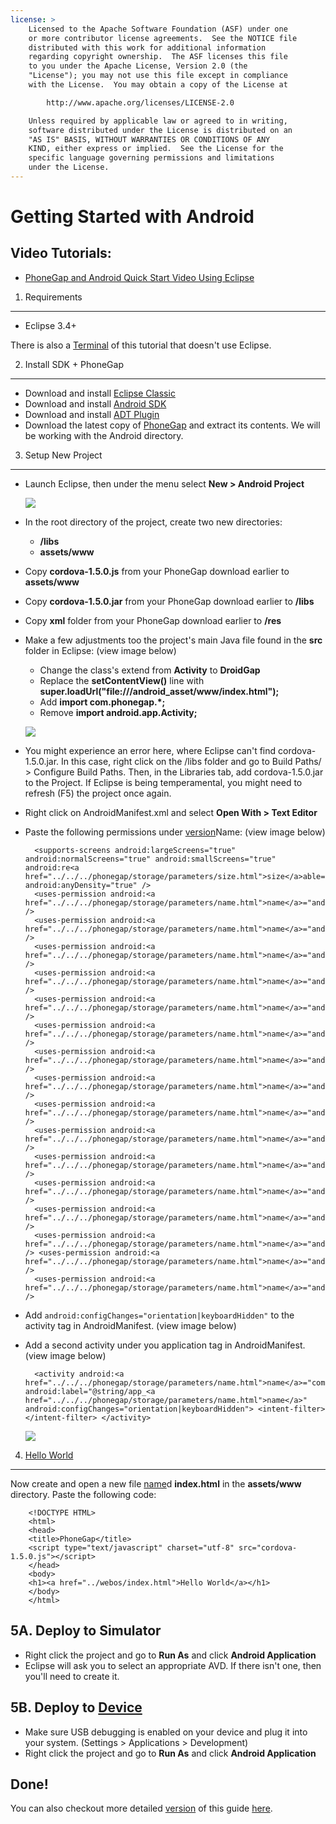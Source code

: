 ```yaml
---
license: >
    Licensed to the Apache Software Foundation (ASF) under one
    or more contributor license agreements.  See the NOTICE file
    distributed with this work for additional information
    regarding copyright ownership.  The ASF licenses this file
    to you under the Apache License, Version 2.0 (the
    "License"); you may not use this file except in compliance
    with the License.  You may obtain a copy of the License at

        http://www.apache.org/licenses/LICENSE-2.0

    Unless required by applicable law or agreed to in writing,
    software distributed under the License is distributed on an
    "AS IS" BASIS, WITHOUT WARRANTIES OR CONDITIONS OF ANY
    KIND, either express or implied.  See the License for the
    specific language governing permissions and limitations
    under the License.
---
```


Getting Started with Android
============================


Video Tutorials:
----------------

- [PhoneGap and Android Quick Start Video Using Eclipse](http://www.youtube.com/v/MzcIcyBYJMA?autoplay=1)


1. Requirements
---------------

- Eclipse 3.4+

There is also a [Terminal](http://wiki.phonegap.com/w/page/30864168/phonegap-android-terminal-quickstart) of this tutorial that doesn't use Eclipse.


2. Install SDK + PhoneGap
----------------------------

- Download and install [Eclipse Classic](http://www.eclipse.org/downloads/)
- Download and install [Android SDK](http://developer.android.com/sdk/index.html)
- Download and install [ADT Plugin](http://developer.android.com/sdk/eclipse-adt.html#installing)
- Download the latest copy of [PhoneGap](http://phonegap.com/download) and extract its contents. We will be working with the Android directory.


 3. Setup New Project
-----------------------

- Launch Eclipse, then under the menu select **New &gt; Android Project**

    ![](img/guide/platforms/android/new_android_project.jpeg)
- In the root directory of the project, create two new directories:
 	- **/libs**
 	- **assets/www**
- Copy **cordova-1.5.0.js** from your PhoneGap download earlier to **assets/www**
- Copy **cordova-1.5.0.jar** from your PhoneGap download earlier to **/libs**
- Copy **xml** folder from your PhoneGap download earlier to **/res**
- Make a few adjustments too the project's main Java file found in the **src** folder in Eclipse: (view image below)
	- Change the class's extend from **Activity** to **DroidGap**
	- Replace the **setContentView()** line with **super.loadUrl("file:///android_asset/www/index.html");**	
	- Add **import com.phonegap.*;**
	- Remove **import android.app.Activity;**

	![](img/guide/platforms/android/javaSrc.jpg)
- You might experience an error here, where Eclipse can't find cordova-1.5.0.jar. In this case, right click on the /libs folder and go to Build Paths/ &gt; Configure Build Paths. Then, in the Libraries tab, add cordova-1.5.0.jar to the Project. If Eclipse is being temperamental, you might need to refresh (F5) the project once again.
- Right click on AndroidManifest.xml and select **Open With &gt; Text Editor**
- Paste the following permissions under <a href="../../../phonegap/storage/parameters/version.html">version</a>Name: (view image below)

        <supports-screens android:largeScreens="true" android:normalScreens="true" android:smallScreens="true" android:re<a href="../../../phonegap/storage/parameters/size.html">size</a>able="true" android:anyDensity="true" />
        <uses-permission android:<a href="../../../phonegap/storage/parameters/name.html">name</a>="android.permission.CAMERA" />
        <uses-permission android:<a href="../../../phonegap/storage/parameters/name.html">name</a>="android.permission.VIBRATE" />
        <uses-permission android:<a href="../../../phonegap/storage/parameters/name.html">name</a>="android.permission.ACCESS_COARSE_LOCATION" />
        <uses-permission android:<a href="../../../phonegap/storage/parameters/name.html">name</a>="android.permission.ACCESS_FINE_LOCATION" />
        <uses-permission android:<a href="../../../phonegap/storage/parameters/name.html">name</a>="android.permission.ACCESS_LOCATION_EXTRA_COMMANDS" />
        <uses-permission android:<a href="../../../phonegap/storage/parameters/name.html">name</a>="android.permission.READ_PHONE_STATE" />
        <uses-permission android:<a href="../../../phonegap/storage/parameters/name.html">name</a>="android.permission.INTERNET" />
        <uses-permission android:<a href="../../../phonegap/storage/parameters/name.html">name</a>="android.permission.RECEIVE_SMS" />
        <uses-permission android:<a href="../../../phonegap/storage/parameters/name.html">name</a>="android.permission.RECORD_AUDIO" />
        <uses-permission android:<a href="../../../phonegap/storage/parameters/name.html">name</a>="android.permission.MODIFY_AUDIO_SETTINGS" />
        <uses-permission android:<a href="../../../phonegap/storage/parameters/name.html">name</a>="android.permission.READ_CONTACTS" />
        <uses-permission android:<a href="../../../phonegap/storage/parameters/name.html">name</a>="android.permission.WRITE_CONTACTS" />
        <uses-permission android:<a href="../../../phonegap/storage/parameters/name.html">name</a>="android.permission.WRITE_EXTERNAL_STORAGE" />
        <uses-permission android:<a href="../../../phonegap/storage/parameters/name.html">name</a>="android.permission.ACCESS_NETWORK_STATE" /> <uses-permission android:<a href="../../../phonegap/storage/parameters/name.html">name</a>="android.permission.GET_ACCOUNTS" />
        <uses-permission android:<a href="../../../phonegap/storage/parameters/name.html">name</a>="android.permission.BROADCAST_STICKY" />

- Add `android:configChanges="orientation|keyboardHidden"` to the activity tag in AndroidManifest. (view image below)
- Add a second activity under you application tag in AndroidManifest. (view image below)
	
	    <activity android:<a href="../../../phonegap/storage/parameters/name.html">name</a>="com.phonegap.DroidGap" android:label="@string/app_<a href="../../../phonegap/storage/parameters/name.html">name</a>" android:configChanges="orientation|keyboardHidden"> <intent-filter> </intent-filter> </activity>

	![](img/guide/platforms/android/manifest.jpg)



4. <a href="../webos/index.html">Hello World</a>
--------------    

Now create and open a new file <a href="../../../phonegap/storage/parameters/name.html">name</a>d **index.html** in the **assets/www** directory. Paste the following code:

        <!DOCTYPE HTML>
        <html>
        <head>
        <title>PhoneGap</title>
        <script type="text/javascript" charset="utf-8" src="cordova-1.5.0.js"></script>
        </head>
        <body>
        <h1><a href="../webos/index.html">Hello World</a></h1>
        </body>
        </html>


5A. Deploy to Simulator
-----------------------

- Right click the project and go to **Run As** and click **Android Application**
- Eclipse will ask you to select an appropriate AVD. If there isn't one, then you'll need to create it.


5B. Deploy to <a href="../../../phonegap/device/device.html">Device</a>
--------------------

- Make sure USB debugging is enabled on your device and plug it into your system. (Settings &gt; Applications &gt; Development)
- Right click the project and go to **Run As** and click **Android Application**


Done!
-----

You can also checkout more detailed <a href="../../../phonegap/storage/parameters/version.html">version</a> of this guide [here](http://wiki.phonegap.com/w/page/30862722/phonegap-android-eclipse-quickstart).

